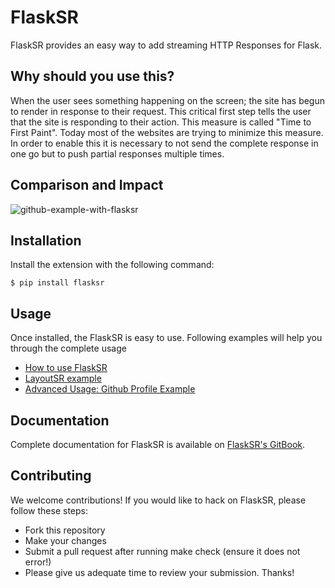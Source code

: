# FlaskSR

FlaskSR provides an easy way to add streaming HTTP Responses for Flask.

## Why should you use this?

When the user sees something happening on the screen; the site has begun to render in response to their request. This critical first step tells the user that the site is responding to their action.
This measure is called "Time to First Paint". Today most of the websites are trying to minimize this measure. In order to enable this it is necessary to not send the complete response in one go but to push partial responses multiple times.

## Comparison and Impact
![github-example-with-flasksr](https://cloud.githubusercontent.com/assets/4745789/19834915/7354d69a-9e9a-11e6-8ab6-b7b95146a25c.gif)


## Installation
Install the extension with the following command:

```
$ pip install flasksr
```

## Usage
Once installed, the FlaskSR is easy to use. Following examples will help you through the complete usage

 - [How to use FlaskSR](https://github.com/arpitbbhayani/flasksr/blob/master/examples/basicsr.py)
 - [LayoutSR example](https://github.com/arpitbbhayani/flasksr/blob/master/examples/layoutsr.py)
 - [Advanced Usage: Github Profile Example](https://github.com/arpitbbhayani/flasksr/tree/master/examples/github-profile)

## Documentation

Complete documentation for FlaskSR is available on [FlaskSR's GitBook](https://arpitbbhayani.gitbooks.io/flasksr/).

## Contributing

We welcome contributions! If you would like to hack on FlaskSR, please follow these steps:

 - Fork this repository
 - Make your changes
 - Submit a pull request after running make check (ensure it does not error!)
 - Please give us adequate time to review your submission. Thanks!

